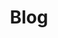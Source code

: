 ---
layout: page
title: Blog
description: 'A collections of helpful things we have learnt'
nav-menu: true
image: blog.jpg
weight: 4
---